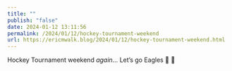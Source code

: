 ```yaml
---
title: ""
publish: "false"
date: 2024-01-12 13:11:56
permalink: /2024/01/12/hockey-tournament-weekend
url: https://ericmwalk.blog/2024/01/12/hockey-tournament-weekend.html
---
```


Hockey Tournament weekend *again*… Let’s go Eagles 🦅 🏒